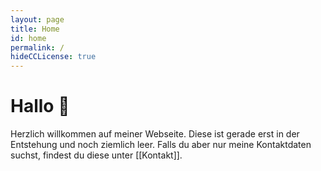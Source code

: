 ```yaml
---
layout: page
title: Home
id: home
permalink: /
hideCCLicense: true
---
```


# Hallo 👋

Herzlich willkommen auf meiner Webseite. Diese ist gerade erst in der Entstehung und noch ziemlich leer. Falls du aber nur meine Kontaktdaten suchst, findest du diese unter [[Kontakt]].


<!--
<hr>

## Zuletzt überarbeitete Inhalte
<ul>
  {% assign recent_notes = site.notes | sort: "last_modified_at_timestamp" | reverse %}
  {% for note in recent_notes limit: 5 %}
    <li>
      {{ note.last_modified_at | date: "%d.%m.%Y" }} — <a class="internal-link" href="{{ site.baseurl }}{{ note.url }}">{{ note.title }}</a>
    </li>
  {% endfor %}
</ul>
-->
